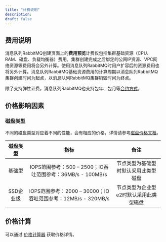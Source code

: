 ```yaml
---
title: "计费说明"
description:
draft: false
---
```


## 费用说明

消息队列RabbitMQ创建页面上的**费用预览**计费仅包括集群基础资源（CPU、RAM、磁盘、负载均衡器）费用，集群创建完成之后绑定的公网IP资源、VPC网络资源等费用将会另外计算。使用消息队列RabbitMQ时用户扩容后的资源费用也将另外计算。消息队列RabbitMQ基础资源费用的计算周期以消息队列RabbitMQ集群创建时间为起点，以消息队列RabbitMQ集群销毁时间为终点。

除了支持弹性计费，消息队列RabbitMQ也支持包年、包月等[合约方式](https://docsv3.shanhe.com/billing/intro/billing_zhinan/)。

## 价格影响因素

### 磁盘类型

不同的磁盘类型对应着不同的性能，会有相应的价格，详情请参考[磁盘价格文档](https://docsv3.shanhe.com/storage/disk/billing/price/)。

| 磁盘类型  |                             指标                             |                  备注                  |
| :-------: | :----------------------------------------------------------: | :------------------------------------: |
|  基础型   |  IOPS范围参考：500 – 2500；IO吞吐范围参考：36MB/s - 100MB/s  |  节点类型为基础型时默认采用此类型磁盘  |
| SSD企业级 | IOPS范围参考：2000 – 30000；IO吞吐范围参考：12MB/s - 320MB/s | 节点类型为企业型e2时默认采用此类型磁盘 |


## 价格计算

可以通过 [价格计算器](https://www.shanhe.com/pricing#/Kafka) 获取价格详情。

